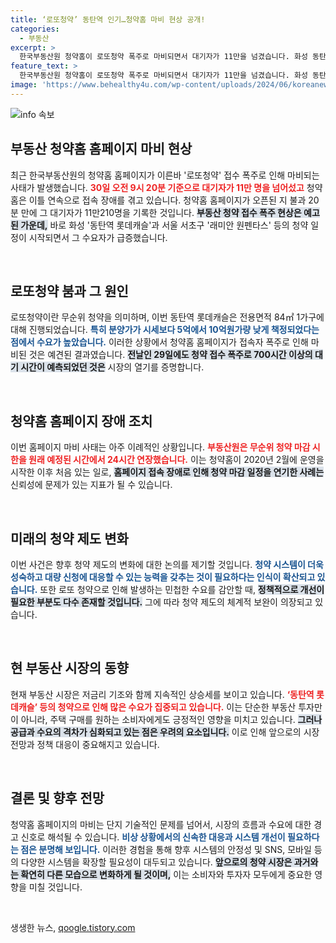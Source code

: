 ```yaml
---
title: ‘로또청약’ 동탄역 인기…청약홈 마비 현상 공개!
categories:
  - 부동산
excerpt: >
  한국부동산원 청약홈이 로또청약 폭주로 마비되면서 대기자가 11만을 넘겼습니다. 화성 동탄역 롯데캐슬, 서울 서초구 래미안 원펜타스 청약이 시작되며 혼잡이 심화되었습니다. 이틀 연속 접속 장애로 청약 일정이 연기된 것은 처음입니다! 클릭해 더 알아보세요!
feature_text: >
  한국부동산원 청약홈이 로또청약 폭주로 마비되면서 대기자가 11만을 넘겼습니다. 화성 동탄역 롯데캐슬, 서울 서초구 래미안 원펜타스 청약이 시작되며 혼잡이 심화되었습니다. 이틀 연속 접속 장애로 청약 일정이 연기된 것은 처음입니다! 클릭해 더 알아보세요!
image: 'https://www.behealthy4u.com/wp-content/uploads/2024/06/koreanews.jpg'
---
```


<p><img src="https://www.behealthy4u.com/wp-content/uploads/2024/06/koreanews.jpg" alt="info 속보" /></p>

<h2 data-ke-size="size26">부동산 청약홈 홈페이지 마비 현상</h2>

<p data-ke-size="size16">최근 한국부동산원의 청약홈 홈페이지가 이른바 '로또청약' 접수 폭주로 인해 마비되는 사태가 발생했습니다. <b><span style="color: #ee2323;">30일 오전 9시 20분 기준으로 대기자가 11만 명을 넘어섰고</span></b> 청약홈은 이틀 연속으로 접속 장애를 겪고 있습니다. 청약홈 홈페이지가 오픈된 지 불과 20분 만에 그 대기자가 11만210명을 기록한 것입니다. <b><span style="background-color: #21538527;">부동산 청약 접수 폭주 현상은 예고된 가운데,</span></b> 바로 화성 '동탄역 롯데캐슬'과 서울 서초구 '래미안 원펜타스' 등의 청약 일정이 시작되면서 그 수요자가 급증했습니다.</p>

<p data-ke-size="size16">&nbsp;</p>

<h2 data-ke-size="size26">로또청약 붐과 그 원인</h2>

<p data-ke-size="size16">로또청약이란 무순위 청약을 의미하며, 이번 동탄역 롯데캐슬은 전용면적 84㎡ 1가구에 대해 진행되었습니다. <b><span style="color: #1a5490;">특히 분양가가 시세보다 5억에서 10억원가량 낮게 책정되었다는 점에서 수요가 높았습니다.</span></b> 이러한 상황에서 청약홈 홈페이지가 접속자 폭주로 인해 마비된 것은 예견된 결과였습니다. <b><span style="background-color: #21538527;">전날인 29일에도 청약 접수 폭주로 700시간 이상의 대기 시간이 예측되었던 것은</span></b> 시장의 열기를 증명합니다.</p>

<p data-ke-size="size16">&nbsp;</p>

<h2 data-ke-size="size26">청약홈 홈페이지 장애 조치</h2>

<p data-ke-size="size16">이번 홈페이지 마비 사태는 아주 이례적인 상황입니다. <b><span style="color: #ee2323;">부동산원은 무순위 청약 마감 시한을 원래 예정된 시간에서 24시간 연장했습니다.</span></b> 이는 청약홈이 2020년 2월에 운영을 시작한 이후 처음 있는 일로, <b><span style="background-color: #21538527;">홈페이지 접속 장애로 인해 청약 마감 일정을 연기한 사례는</span></b> 신뢰성에 문제가 있는 지표가 될 수 있습니다.</p>

<p data-ke-size="size16">&nbsp;</p>

<h2 data-ke-size="size26">미래의 청약 제도 변화</h2>

<p data-ke-size="size16">이번 사건은 향후 청약 제도의 변화에 대한 논의를 제기할 것입니다. <b><span style="color: #1a5490;">청약 시스템이 더욱 성숙하고 대량 신청에 대응할 수 있는 능력을 갖추는 것이 필요하다는 인식이 확산되고 있습니다.</span></b> 또한 로또 청약으로 인해 발생하는 민첩한 수요를 감안할 때, <b><span style="background-color: #21538527;">정책적으로 개선이 필요한 부분도 다수 존재할 것입니다.</span></b> 그에 따라 청약 제도의 체계적 보완이 의장되고 있습니다.</p>

<p data-ke-size="size16">&nbsp;</p>

<h2 data-ke-size="size26">현 부동산 시장의 동향</h2>

<p data-ke-size="size16">현재 부동산 시장은 저금리 기조와 함께 지속적인 상승세를 보이고 있습니다. <b><span style="color: #ee2323;">‘동탄역 롯데캐슬’ 등의 청약으로 인해 많은 수요가 집중되고 있습니다.</span></b> 이는 단순한 부동산 투자만이 아니라, 주택 구매를 원하는 소비자에게도 긍정적인 영향을 미치고 있습니다. <b><span style="background-color: #21538527;">그러나 공급과 수요의 격차가 심화되고 있는 점은 우려의 요소입니다.</span></b> 이로 인해 앞으로의 시장 전망과 정책 대응이 중요해지고 있습니다.</p>

<p data-ke-size="size16">&nbsp;</p>

<h2 data-ke-size="size26">결론 및 향후 전망</h2>

<p data-ke-size="size16">청약홈 홈페이지의 마비는 단지 기술적인 문제를 넘어서, 시장의 흐름과 수요에 대한 경고 신호로 해석될 수 있습니다. <b><span style="color: #1a5490;">비상 상황에서의 신속한 대응과 시스템 개선이 필요하다는 점은 분명해 보입니다.</span></b> 이러한 경험을 통해 향후 시스템의 안정성 및 SNS, 모바일 등의 다양한 시스템을 확장할 필요성이 대두되고 있습니다. <b><span style="background-color: #21538527;">앞으로의 청약 시장은 과거와는 확연히 다른 모습으로 변화하게 될 것이며,</span></b> 이는 소비자와 투자자 모두에게 중요한 영향을 미칠 것입니다.</p>

<p data-ke-size="size16">&nbsp;</p>
생생한 뉴스, <a href="https://qoogle.tistory.com" rel="dofollow">qoogle.tistory.com</a>


